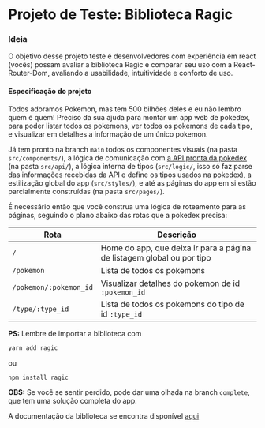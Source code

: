 # Projeto de Teste: Biblioteca Ragic

### Ideia
O objetivo desse projeto teste é desenvolvedores com experiência em react (vocês) possam avaliar a biblioteca Ragic e comparar seu uso com a React-Router-Dom, avaliando a usabilidade, intuitividade e conforto de uso.

#### Especificação do projeto

Todos adoramos Pokemon, mas tem 500 bilhões deles e eu não lembro quem é quem! Preciso da sua ajuda para montar um app web de pokedex, para poder listar todos os pokemons, ver todos os pokemons de cada tipo, e visualizar em detalhes a informação de um único pokemon.

Já tem pronto na branch `main` todos os componentes visuais (na pasta `src/components/`), a lógica de comunicação com [a API pronta da pokedex](https://pokeapi.co) (na pasta `src/api/`), a lógica interna de tipos (`src/logic/`, isso só faz parse das informações recebidas da API e define os tipos usados na pokedex), a estilização global do app (`src/styles/`), e até as páginas do app em si estão parcialmente construídas (na pasta `src/pages/`).

É necessário então que você construa uma lógica de roteamento para as páginas, seguindo o plano abaixo das rotas que a pokedex precisa:

| Rota                   | Descrição                                                              |
| ---------------------- | ---------------------------------------------------------------------- |
| `/`                    | Home do app, que deixa ir para a página de listagem global ou por tipo |
| `/pokemon`             | Lista de todos os pokemons                                             |
| `/pokemon/:pokemon_id` | Visualizar detalhes do pokemon de id `:pokemon_id`                     |
| `/type/:type_id`       | Lista de todos os pokemons do tipo de id `:type_id`                    |

**PS:** Lembre de importar a biblioteca com 
```sh
yarn add ragic
```
ou
```sh
npm install ragic
```

**OBS:** Se você se sentir perdido, pode dar uma olhada na branch `complete`, que tem uma solução completa do app.

A documentação da biblioteca se encontra disponível [aqui](https://www.npmjs.com/package/ragic)

